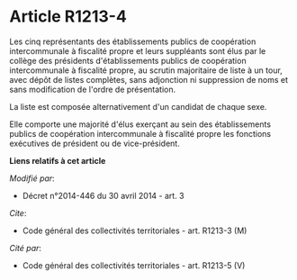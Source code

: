 # Article R1213-4

Les cinq représentants des établissements publics de coopération intercommunale à fiscalité propre et leurs suppléants sont
élus par le collège des présidents d'établissements publics de coopération intercommunale à fiscalité propre, au scrutin
majoritaire de liste à un tour, avec dépôt de listes complètes, sans adjonction ni suppression de noms et sans modification
de l'ordre de présentation. 

La liste est composée alternativement d'un candidat de chaque sexe. 

Elle comporte une majorité d'élus exerçant au sein des établissements publics de coopération intercommunale à fiscalité
propre les fonctions exécutives de président ou de vice-président.

**Liens relatifs à cet article**

_Modifié par_:

  - Décret n°2014-446 du 30 avril 2014 - art. 3

_Cite_:

  - Code général des collectivités territoriales - art. R1213-3 (M)

_Cité par_:

  - Code général des collectivités territoriales - art. R1213-5 (V)
